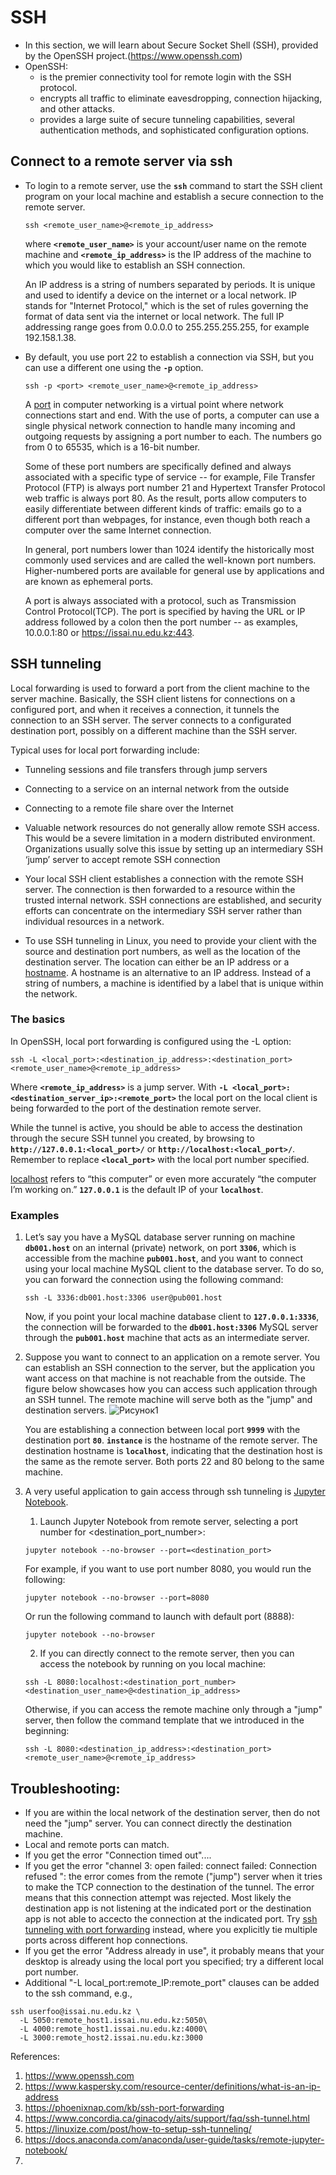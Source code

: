 # SSH 

   - In this section, we will learn about Secure Socket Shell (SSH), provided by the OpenSSH project.(https://www.openssh.com)
   - OpenSSH:
      - is the premier connectivity tool for remote login with the SSH protocol. 
      - encrypts all traffic to eliminate eavesdropping, connection hijacking, and other attacks. 
      - provides a large suite of secure tunneling capabilities, several authentication methods, and sophisticated configuration options.
   
   ## Connect to a remote server via ssh

   - To login to a remote server, use the **`ssh`** command to start the SSH client program on your local machine and establish a secure connection to the remote server.
     
     ```
     ssh <remote_user_name>@<remote_ip_address>
     ```
     
     where **`<remote_user_name>`** is your account/user name on the remote machine and **`<remote_ip_address>`** is the IP address of the machine to which you would like to establish an SSH connection.
     
     An IP address is a string of numbers separated by periods. It is unique and used to identify a device on the internet or a local network. IP stands for "Internet Protocol," which is the set of rules governing the format of data sent via the internet or local network. The full IP addressing range goes from 0.0.0.0 to 255.255.255.255, for example 192.158.1.38.
     
   - By default, you use port 22 to establish a connection via SSH, but you can use a different one using the **`-p`** option.
     ```
     ssh -p <port> <remote_user_name>@<remote_ip_address>
     ```
     A [port](https://github.com/nomadicpeople/linux_tutorial/blob/main/docs/06-Networking/02-Ports.md) in computer networking is a virtual point where network connections start and end. With the use of ports, a computer can use a single physical network connection to handle many incoming and outgoing requests by assigning a port number to each. The numbers go from 0 to 65535, which is a 16-bit number.
     
     Some of these port numbers are specifically defined and always associated with a specific type of service -- for example, File Transfer Protocol (FTP) is always port number 21 and Hypertext Transfer Protocol web traffic is always port 80. As the result, ports allow computers to easily differentiate between different kinds of traffic: emails go to a different port than webpages, for instance, even though both reach a computer over the same Internet connection.

      In general, port numbers lower than 1024 identify the historically most commonly used services and are called the well-known port numbers. Higher-numbered ports are available for general use by applications and are known as ephemeral ports.

      A port is always associated with a protocol, such as Transmission Control Protocol(TCP). The port is specified by having the URL or IP address followed by a colon then the port number -- as examples, 10.0.0.1:80 or https://issai.nu.edu.kz:443. 
   
   ## SSH tunneling
   
   Local forwarding is used to forward a port from the client machine to the server machine. Basically, the SSH client listens for connections on a configured port, and when it receives a connection, it tunnels the connection to an SSH server. The server connects to a configurated destination port, possibly on a different machine than the SSH server.

Typical uses for local port forwarding include:

 - Tunneling sessions and file transfers through jump servers
 - Connecting to a service on an internal network from the outside
 - Connecting to a remote file share over the Internet
   
 - Valuable network resources do not generally allow remote SSH access. This would be a severe limitation in a modern distributed environment. Organizations usually solve this issue by setting up an intermediary SSH ‘jump’ server to accept remote SSH connection
   
 - Your local SSH client establishes a connection with the remote SSH server. The connection is then forwarded to a resource within the trusted internal network. SSH connections are established, and security efforts can concentrate on the intermediary SSH server rather than individual resources in a network.

 - To use SSH tunneling in Linux, you need to provide your client with the source and destination port numbers, as well as the location of the destination server. The location can either be an IP address or a [hostname](https://en.wikipedia.org/wiki/Hostname).  A hostname is an alternative to an IP address. Instead of a string of numbers, a machine is identified by a label that is unique within the network.
 
 ### The basics
 In OpenSSH, local port forwarding is configured using the -L option:
 ```
 ssh -L <local_port>:<destination_ip_address>:<destination_port> <remote_user_name>@<remote_ip_address>
 
 ```
 Where **`<remote_ip_address>`** is a jump server.
 With **`-L <local_port>:<destination_server_ip>:<remote_port>`** the local port on the local client is being forwarded to the port of the destination remote server.
 
 While the tunnel is active, you should be able to access the destination through the secure SSH tunnel you created, by browsing to  **`http://127.0.0.1:<local_port>/`** or  **`http://localhost:<local_port>/`**. Remember to replace **`<local_port>`** with the local port number specified.

[localhost](https://www.hostinger.com/tutorials/what-is-localhost) refers to “this computer” or even more accurately “the computer I’m working on.” **`127.0.0.1`** is the default IP of your **`localhost`**.

   ### Examples
1. Let’s say you have a MySQL database server running on machine **`db001.host`** on an internal (private) network, on port **`3306`**, which is accessible from the machine **`pub001.host`**, and you want to connect using your local machine MySQL client to the database server. To do so, you can forward the connection using the following command:
   ```
   ssh -L 3336:db001.host:3306 user@pub001.host
   ```
   Now, if you point your local machine database client to **`127.0.0.1:3336`**, the connection will be forwarded to the **`db001.host:3306`** MySQL server through the **`pub001.host`** machine that acts as an intermediate server. 



2. Suppose you want to connect to an application on a remote server. You can establish an SSH connection to the server, but the application you want access on that machine is not reachable from the outside. The figure below showcases how you can access such application through an SSH tunnel. The remote machine will serve both as the "jump" and destination servers. 
   ![Рисунок1](https://user-images.githubusercontent.com/73333051/141063533-927adc51-4135-4a92-af94-deffcc853c8d.png)

   You are establishing a connection between local port **`9999`** with the destination port  **`80`**. **`instance`** is the hostname of the remote server. The destination hostname is **`localhost`**, indicating that the destination host is the same as the remote server. Both ports 22 and 80 belong to the same machine.

3. A very useful application to gain access through ssh tunneling is [Jupyter Notebook](https://docs.anaconda.com/anaconda/user-guide/tasks/remote-jupyter-notebook/).
   1. Launch Jupyter Notebook from remote server, selecting a port number for <destination_port_number>:
   ```
   jupyter notebook --no-browser --port=<destination_port>
   ```
   For example, if you want to use port number 8080, you would run the following:
   ```
   jupyter notebook --no-browser --port=8080
   ```
   Or run the following command to launch with default port (8888):
   ```
   jupyter notebook --no-browser
   ```
   2. If you can directly connect to the remote server, then you can access the notebook by running on you local machine:
   ```
   ssh -L 8080:localhost:<destination_port_number> <destination_user_name>@<destination_ip_address>
   ```
   Otherwise, if you can access the remote machine only through a "jump" server, then follow the command template that we introduced in the beginning:
   ```
   ssh -L 8080:<destination_ip_address>:<destination_port> <remote_user_name>@<remote_ip_address>
   ```
   
 ## Troubleshooting:
 - If you are within the local network of the destination server, then do not need the "jump" server. You can connect directly the destination machine. 
 - Local and remote ports can match.
 - If you get the error "Connection timed out"....
 - If you get the error "channel 3: open failed: connect failed: Connection refused ": the error comes from the remote ("jump") server when it tries to make the TCP connection to the destination of the tunnel. The error means that this connection attempt was rejected. Most likely the destination app is not listening at the indicated port or the destination app is not able to accecto the connection at the indicated port. Try [ssh tunneling with port forwarding](https://medium.com/@sankarshan7/how-to-run-jupyter-notebook-in-server-which-is-at-multi-hop-distance-a02bc8e78314) instead, where you explicitly tie multiple ports across different hop connections.
 - If you get the error "Address already in use", it probably means that your desktop is already using the local port you specified; try a different local port number.
 - Additional "-L local_port:remote_IP:remote_port" clauses can be added to the ssh command, e.g.,
 ```
 ssh userfoo@issai.nu.edu.kz \
   -L 5050:remote_host1.issai.nu.edu.kz:5050\
   -L 4000:remote_host1.issai.nu.edu.kz:4000\
   -L 3000:remote_host2.issai.nu.edu.kz:3000
   ```

 

References:
1. https://www.openssh.com
2. https://www.kaspersky.com/resource-center/definitions/what-is-an-ip-address
3. https://phoenixnap.com/kb/ssh-port-forwarding
4. https://www.concordia.ca/ginacody/aits/support/faq/ssh-tunnel.html
5. https://linuxize.com/post/how-to-setup-ssh-tunneling/
6. https://docs.anaconda.com/anaconda/user-guide/tasks/remote-jupyter-notebook/
7. 
